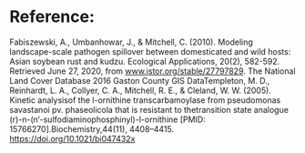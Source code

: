 # Reference:
Fabiszewski, A., Umbanhowar, J., & Mitchell, C. (2010). Modeling landscape-scale pathogen spillover between domesticated and wild hosts: Asian soybean rust and kudzu. Ecological Applications, 20(2), 582-592. Retrieved June 27, 2020, from www.jstor.org/stable/27797829.
The National Land Cover Database 2016
Gaston County GIS DataTempleton, M. D., Reinhardt, L. A., Collyer, C. A., Mitchell, R. E., & Cleland, W. W. (2005). Kinetic analysisof the l-ornithine transcarbamoylase from pseudomonas savastanoi pv. phaseolicola that is resistant to thetransition  state  analogue  (r)-n-(n‘-sulfodiaminophosphinyl)-l-ornithine  [PMID:  15766270].Biochemistry,44(11), 4408–4415. https://doi.org/10.1021/bi047432x
